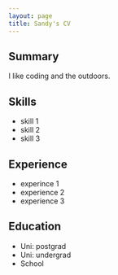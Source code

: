 ```yaml
---
layout: page
title: Sandy's CV
---
```

## Summary

I like coding and the outdoors.

## Skills

* skill 1
* skill 2
* skill 3

## Experience

* experince 1
* experience 2
* experience 3

## Education

* Uni: postgrad
* Uni: undergrad
* School
